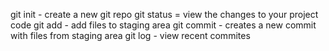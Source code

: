 git init - create a new git repo
git status = view the changes to your project code
git add - add files to staging area
git commit - creates a new commit with files from staging area
git log - view recent commites